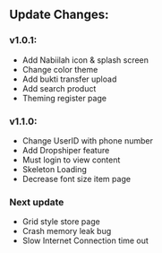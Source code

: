 ## Update Changes:

### v1.0.1:
+ Add Nabiilah icon & splash screen
+ Change color theme
+ Add bukti transfer upload
+ Add search product
+ Theming register page

### v1.1.0:
+ Change UserID with phone number
+ Add Dropshiper feature
+ Must login to view content
+ Skeleton Loading
+ Decrease font size item page

### Next update
+ Grid style store page
+ Crash memory leak bug
+ Slow Internet Connection time out